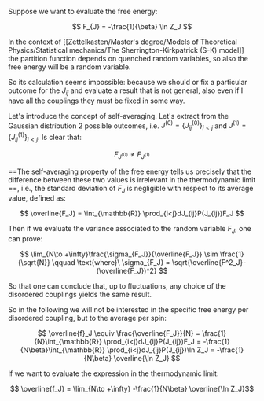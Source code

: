 Suppose we want to evaluate the free energy:

$$ F_{J} = -\frac{1}{\beta} \ln Z_J $$

In the context of [[Zettelkasten/Master's degree/Models of Theoretical Physics/Statistical mechanics/The Sherrington-Kirkpatrick (S-K) model]] the partition function depends on quenched random variables, so also the free energy will be a random variable.

So its calculation seems impossible: because we should or fix a particular outcome for the $J_{ij}$ and evaluate a result that is not general, also even if I have all the couplings they must be fixed in some way.

Let's introduce the concept of self-averaging.
Let's extract from the Gaussian distribution 2 possible outcomes, i.e. $J^{(0)}=\{J_{ij}^{(0)}\}_{i<j}$ and $J^{(1)}=\{J_{ij}^{(1)}\}_{i<j}$.
Is clear that:

$$ F_{J^{(0)}} \neq F_{J^{(1)}} $$

==The self-averaging property of the free energy tells us precisely that the difference between these two values is irrelevant in the thermodynamic limit ==, i.e., the standard deviation of $F_{J}$ is negligible with respect to its average value, defined as:

$$ \overline{F_J} = \int_{\mathbb{R}} \prod_{i<j}dJ_{ij}P(J_{ij})F_J  $$

Then if we evaluate the variance associated to the random variable $F_{J}$, one can prove:

$$ \lim_{N\to +\infty}\frac{\sigma_{F_J}}{\overline{F_J}} \sim \frac{1}{\sqrt{N}} \qquad \text{where}\ \sigma_{F_J} = \sqrt{\overline{F^2_J}-(\overline{F_J})^2} $$

So that one can conclude that, up to fluctuations, any choice of the disordered couplings yields the same result.

So in the following we will not be interested in the specific free energy per disordered coupling, but to the average per spin:

$$ \overline{f}_J \equiv \frac{\overline{F_J}}{N} = \frac{1}{N}\int_{\mathbb{R}} \prod_{i<j}dJ_{ij}P(J_{ij})F_J =  -\frac{1}{N\beta}\int_{\mathbb{R}} \prod_{i<j}dJ_{ij}P(J_{ij})\ln Z_J = -\frac{1}{N\beta} \overline{\ln Z_J} $$

If we want to evaluate the expression in the thermodynamic limit:

$$ \overline{f_J} = \lim_{N\to +\infty}
-\frac{1}{N\beta} \overline{\ln Z_J}$$




